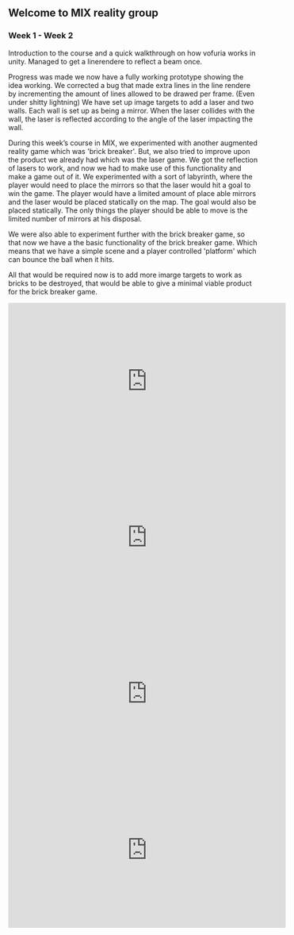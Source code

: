 ## Welcome to MIX reality group 


### Week 1 - Week 2

Introduction to the course and a quick walkthrough on how vofuria works in unity.
Managed to get a linerendere to reflect a beam once.

Progress was made we now have a fully working prototype showing the idea working.
We corrected a bug that made extra lines in the line rendere by incrementing the amount of lines allowed to be drawed per frame.
(Even under shitty lightning) 
We have set up image targets to add a laser and two walls. Each wall is set up as being a mirror. When the laser collides with the wall, the laser is reflected according to the angle of the laser impacting the wall.

During this week’s course in MIX, we experimented with another augmented reality game which was 'brick breaker'. But, we also tried to improve upon the product we already had which was the laser game. We got the reflection of lasers to work, and now we had to make use of this functionality and make a game out of it. We experimented with a sort of labyrinth, where the player would need to place the mirrors so that the laser would hit a goal to win the game. The player would have a limited amount of place able mirrors and the laser would be placed statically on the map. The goal would also be placed statically. The only things the player should be able to move is the limited number of mirrors at his disposal.

We were also able to experiment further with the brick breaker game, so that now we have a the basic functionality of the brick breaker game. Which means that we have a simple scene and a player controlled 'platform' which can bounce the ball when it hits.

All that would be required now is to add more imarge targets to work as bricks to be destroyed, that would be able to give a minimal viable product for the brick breaker game.


<iframe width="560" height="315" src="https://www.youtube.com/embed/ryngT-RShsA" frameborder="0" allow="autoplay; encrypted-media" allowfullscreen></iframe>

<iframe width="560" height="315" src="https://www.youtube.com/embed/HyWZ5eS5H48" frameborder="0" allow="autoplay; encrypted-media" allowfullscreen></iframe>

<iframe width="560" height="315" src="https://www.youtube.com/embed/PZm6BHpJhmk" frameborder="0" allow="autoplay; encrypted-media" allowfullscreen></iframe>

<iframe width="560" height="315" src="https://www.youtube.com/embed/1xA4zpKZsHI" frameborder="0" allow="autoplay; encrypted-media" allowfullscreen></iframe>
